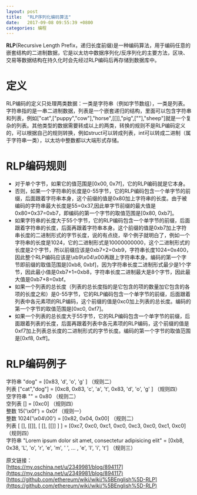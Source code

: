 ```yaml
---
layout: post
title:  "RLP序列化编码算法"
date:   2017-09-08 09:55:39 +0800
categories: 编程
---
```


**RLP**(Recursive Length Prefix，递归长度前缀)是一种编码算法，用于编码任意的嵌套结构的二进制数据，它是以太坊中数据序列化/反序列化的主要方法，区块、交易等数据结构在持久化时会先经过RLP编码后再存储到数据库中。

# 定义
RLP编码的定义只处理两类数据：一类是字符串（例如字节数组），一类是列表。字符串指的是一串二进制数据，列表是一个嵌套递归的结构，里面可以包含字符串和列表，例如["cat",["puppy","cow"],"horse",[[]],"pig",[""],"sheep"]就是一个复杂的列表。其他类型的数据需要转成以上的两类，转换的规则不是RLP编码定义的，可以根据自己的规则转换，例如struct可以转成列表，int可以转成二进制（属于字符串一类），以太坊中整数都以大端形式存储。

# RLP编码规则
- 对于单个字节，如果它的值范围是[0x00, 0x7f]，它的RLP编码就是它本身。
- 否则，如果一个字符串的长度是0-55字节，它的RLP编码包含一个单字节的前缀，后面跟着字符串本身，这个前缀的值是0x80加上字符串的长度。由于被编码的字符串最大长度是55=0x37,因此单字节前缀的最大值是0x80+0x37=0xb7，即编码的第一个字节的取值范围是[0x80, 0xb7]。
- 如果字符串的长度大于55个字节，它的RLP编码包含一个单字节的前缀，后面跟着字符串的长度，后面再跟着字符串本身。这个前缀的值是0xb7加上字符串长度的二进制形式的字节长度，说的有点绕，举个例子就明白了，例如一个字符串的长度是1024，它的二进制形式是10000000000，这个二进制形式的长度是2个字节，所以前缀应该是0xb7+2=0xb9，字符串长度1024=0x400，因此整个RLP编码应该是\xb9\x04\x00再跟上字符串本身。编码的第一个字节即前缀的取值范围是[0xb8, 0xbf]，因为字符串长度二进制形式最少是1个字节，因此最小值是0xb7+1=0xb8，字符串长度二进制最大是8个字节，因此最大值是0xb7+8=0xbf。
- 如果一个列表的总长度（列表的总长度指的是它包含的项的数量加它包含的各项的长度之和）是0-55字节，它的RLP编码包含一个单字节的前缀，后面跟着列表中各元素项的RLP编码，这个前缀的值是0xc0加上列表的总长度。编码的第一个字节的取值范围是[0xc0, 0xf7]。
- 如果一个列表的总长度大于55字节，它的RLP编码包含一个单字节的前缀，后面跟着列表的长度，后面再跟着列表中各元素项的RLP编码，这个前缀的值是0xf7加上列表总长度的二进制形式的字节长度。编码的第一个字节的取值范围是[0xf8, 0xff]。

# RLP编码例子
字符串 "dog" = [0x83, 'd', 'o', 'g' ] （规则二）  
列表 ["cat","dog"] = [0xc8, 0x83, 'c', 'a', 't', 0x83, 'd', 'o', 'g' ] （规则四）  
空字符串 "" = 0x80 （规则二）  
空列表 [] = [0xc0] （规则四）   
整数 15('\x0f') = 0x0f （规则一）  
整数 1024('\x04\00') = [0x82, 0x04, 0x00] （规则二）  
列表 [ [], [[]], [ [], [[]] ] ] = [0xc7, 0xc0, 0xc1, 0xc0, 0xc3, 0xc0, 0xc1, 0xc0] （规则四）  
字符串 "Lorem ipsum dolor sit amet, consectetur adipisicing elit" = [0xb8, 0x38, 'L', 'o', 'r', 'e', 'm', ' ', ... , 'e', 'l', 'i', 't'] （规则三）


原文链接：  
[https://my.oschina.net/u/2349981/blog/894117](https://my.oschina.net/u/2349981/blog/894117)
[https://github.com/ethereum/wiki/wiki/%5BEnglish%5D-RLP](https://github.com/ethereum/wiki/wiki/%5BEnglish%5D-RLP)
